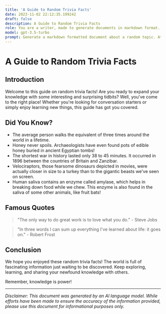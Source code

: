 ```yaml
---
title: 'A Guide to Random Trivia Facts'
date: 2023-11-02 22:12:35.199242
draft: false
description: A Guide to Random Trivia Facts
role: You are a writer, made to generate documents in markdown format. It is very important that all of the documents you generate are in valid markdown format.
model: gpt-3.5-turbo
prompt: Generate a markdown formatted document about a random topic. At the bottom, include a disclaimer explaining that the document was generated by you. The first line of the document should be the title. Make sure that the entire document is in proper markdown format, using a mix of various tags to make the document visually appealing.
---
```


# A Guide to Random Trivia Facts

## Introduction

Welcome to this guide on random trivia facts! Are you ready to expand your knowledge with some interesting and surprising tidbits? Well, you've come to the right place! Whether you're looking for conversation starters or simply enjoy learning new things, this guide has got you covered.

## Did You Know?

- The average person walks the equivalent of three times around the world in a lifetime.
- Honey never spoils. Archaeologists have even found pots of edible honey buried in ancient Egyptian tombs!
- The shortest war in history lasted only 38 to 45 minutes. It occurred in 1896 between the countries of Britain and Zanzibar.
- Velociraptors, those fearsome dinosaurs depicted in movies, were actually closer in size to a turkey than to the gigantic beasts we've seen on screen.
- Human saliva contains an enzyme called amylase, which helps in breaking down food while we chew. This enzyme is also found in the saliva of some other animals, like fruit bats!

## Famous Quotes

> "The only way to do great work is to love what you do." - Steve Jobs

> "In three words I can sum up everything I've learned about life: it goes on." - Robert Frost

## Conclusion

We hope you enjoyed these random trivia facts! The world is full of fascinating information just waiting to be discovered. Keep exploring, learning, and sharing your newfound knowledge with others.

Remember, knowledge is power!

---

*Disclaimer: This document was generated by an AI language model. While efforts have been made to ensure the accuracy of the information provided, please use this document for informational purposes only.*